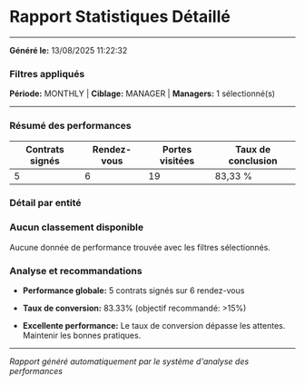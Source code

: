 # Rapport Statistiques Détaillé


---

**Généré le:** 13/08/2025 11:22:32


### Filtres appliqués

**Période:** MONTHLY | **Ciblage:** MANAGER | **Managers:** 1 sélectionné(s)


---


### Résumé des performances

| Contrats signés | Rendez-vous | Portes visitées | Taux de conclusion |
| --- | --- | --- | --- |
| 5 | 6 | 19 | 83,33 % |


### Détail par entité


### Aucun classement disponible

Aucune donnée de performance trouvée avec les filtres sélectionnés.


### Analyse et recommandations

- **Performance globale:** 5 contrats signés sur 6 rendez-vous

- **Taux de conversion:** 83.33% (objectif recommandé: >15%)

- **Excellente performance:** Le taux de conversion dépasse les attentes. Maintenir les bonnes pratiques.


---

*Rapport généré automatiquement par le système d'analyse des performances*
